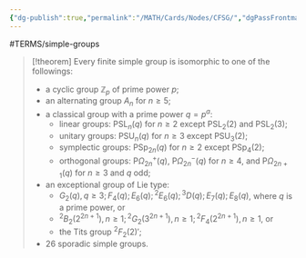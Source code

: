 ```yaml
---
{"dg-publish":true,"permalink":"/MATH/Cards/Nodes/CFSG/","dgPassFrontmatter":true}
---
```


#TERMS/simple-groups 

> [!theorem]
> Every finite simple group is isomorphic to one of the followings:
> - a cyclic group $\mathbb{Z}_p$ of prime power $p$;
> - an alternating group $A_n$ for $n\geqslant 5$;
> - a classical group with a prime power $q=p^a$:
> 	- linear groups: $\mathrm{PSL}_n(q)$ for $n\geqslant 2$ except $\mathrm{PSL}_2(2)$ and $\mathrm{PSL}_2(3)$;
> 	- unitary groups: $\mathrm{PSU}_n(q)$ for $n\geqslant 3$ except $\mathrm{PSU}_3(2)$;
> 	- symplectic groups: $\mathrm{PSp}_{2n}(q)$ for $n\geqslant 2$ except $\mathrm{PSp}_4(2)$;
> 	- orthogonal groups: $\mathrm{P}\Omega^{+}_{2n}(q)$, $\mathrm{P}\Omega^{-}_{2n}(q)$ for $n\geqslant 4$, and $\mathrm{P}\Omega_{2n+1}(q)$ for $n\geqslant 3$ and $q$ odd;
> - an exceptional group of Lie type: 
> 	- $G_2(q), q\geqslant 3; F_4(q); E_6(q); {}^2E_6(q); {}^3D(q); E_7(q);E_8(q)$, where $q$ is a prime power, or
> 	- ${}^2B_2(2^{2n+1}), n\geqslant 1; {}^2G_2(3^{2n+1}),n\geqslant 1;{}^2F_4(2^{2n+1}),n\geqslant 1$, or
> 	- the Tits group ${}^2F_2(2)'$;
> - $26$ sporadic simple groups.
